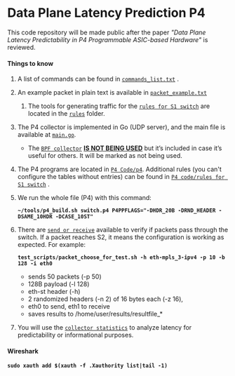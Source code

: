 # Data Plane Latency Prediction P4



This code repository will be made public after the paper *"Data Plane Latency Predictability in P4 Programmable ASIC-based Hardware"* is reviewed.



#### Things to know

1. A list of commands can be found in  [`commands_list.txt`](commands/how_to_process.txt) .

2. An example packet in plain text is available in [`packet_example.txt`](commands/packet_example.txt) 

   1. The tools for generating traffic for the [`rules for S1 switch`](P4%20Code/rules%20for%20S1%20switch)   are located in the [`rules`](test%20scripts/rule%20creation%20in%20P4%20code) folder.

3. The P4 collector is implemented in Go (UDP server), and the main file is available at  [`main.go`](UDP%20Server/Golang%20sampling%20switch%20(Collector)/src). 

   - The [`BPF collector`](UDP%20Server/BPF%20(not%20used)) **<u>IS NOT BEING USED</u>** but it’s included in case it’s useful for others. It will be marked as not being used.

4. The P4 programs are located in [`P4 Code/p4`](P4%20Code/p4). Additional rules (you can't configure the tables without entries) can be found in [`P4 code/rules for S1 switch`](P4%20Code/rules%20for%20S1%20switch) .

5. We run the whole file (P4) with this command:

   **`~/tools/p4_build.sh switch.p4 P4PPFLAGS="-DHDR_20B -DRND_HEADER -DSAME_10HDR -DCASE_10ST"`**

6. There are [`send or receive`](test%20scripts/Send%20or%20receive) available to verify if packets pass through the switch. If a packet reaches S2, it means the configuration is working as expected. For example:

   **`test_scripts/packet_choose_for_test.sh -h eth-mpls_3-ipv4 -p 10 -b 128 -i eth0`**

   - sends 50 packets (-p 50)
   - 128B payload (-l 128)
   - eth-st header (-h)
   - 2 randomized headers (-n 2) of 16 bytes each (-z 16),
   - eth0 to send, eth1 to receive
   - saves results to /home/user/results/resultfile_*

7. You will use the [`collector statistics`](test%20scripts/Collector%20statistic) to analyze latency for predictability or informational purposes.

   


#### Wireshark

**`sudo xauth add $(xauth -f .Xauthority list|tail -1)`** 
